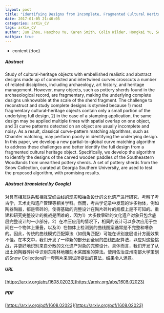 ```yaml
---
layout: post
title: "Identifying Designs from Incomplete, Fragmented Cultural Heritage Objects by Curve-Pattern Matching"
date: 2017-01-05 21:40:03
categories: arXiv_CV
tags: arXiv_CV
author: Jun Zhou, Haozhou Yu, Karen Smith, Colin Wilder, Hongkai Yu, Song Wang
mathjax: true
---
```


* content
{:toc}

##### Abstract
Study of cultural-heritage objects with embellished realistic and abstract designs made up of connected and intertwined curves crosscuts a number of related disciplines, including archaeology, art history, and heritage management. However, many objects, such as pottery sherds found in the archaeological record, are fragmentary, making the underlying complete designs unknowable at the scale of the sherd fragment. The challenge to reconstruct and study complete designs is stymied because 1) most fragmentary cultural-heritage objects contain only a small portion of the underlying full design, 2) in the case of a stamping application, the same design may be applied multiple times with spatial overlap on one object, and 3) curve patterns detected on an object are usually incomplete and noisy. As a result, classical curve-pattern matching algorithms, such as Chamfer matching, may perform poorly in identifying the underlying design. In this paper, we develop a new partial-to-global curve matching algorithm to address these challenges and better identify the full design from a fragmented cultural heritage object. Specifically, we develop the algorithm to identify the designs of the carved wooden paddles of the Southeastern Woodlands from unearthed pottery sherds. A set of pottery sherds from the Snow Collection, curated at Georgia Southern University, are used to test the proposed algorithm, with promising results.

##### Abstract (translated by Google)
对具有相互联系和相互交织曲线的现实和抽象设计的文化遗产进行研究，考察了考古学，艺术史和遗产管理等相关学科。然而，考古学记录中发现的许多物体，例如陶器陶器，都是零碎的，使得基础的完整设计在陶片碎片的规模上是不可知的。重建和研究完整设计的挑战是困难的，因为1）大多数零碎的文化遗产对象只包含底层完整设计的一小部分，2）在冲压应用的情况下，相同的设计可以多次应用于空间在一个物体上重叠，以及3）在物体上检测到的曲线图案通常是不完整和嘈杂的。因此，传统的曲线模式匹配算法（如倒角匹配）可能在识别底层设计方面效果不佳。在本文中，我们开发了一种新的部分到全局的曲线匹配算法，以应对这些挑战，并更好地识别来自分散的文化遗产对象的完整设计。具体而言，我们开发了从出土的陶器碎片中识别东南林地雕刻木桨图案的算法。使用佐治亚州南部大学策划的Snow Collection的一套陶片来测试所提出的算法，结果令人满意。

##### URL
[https://arxiv.org/abs/1608.02023](https://arxiv.org/abs/1608.02023)

##### PDF
[https://arxiv.org/pdf/1608.02023](https://arxiv.org/pdf/1608.02023)

